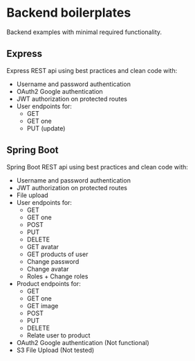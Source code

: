 # Backend boilerplates
Backend examples with minimal required functionality.

## Express
Express REST api using best practices and clean code with:
  - Username and password authentication
  - OAuth2 Google authentication
  - JWT authorization on protected routes
  - User endpoints for:
    - GET
    - GET one
    - PUT (update)

## Spring Boot
Spring Boot REST api using best practices and clean code with:
  - Username and password authentication
  - JWT authorization on protected routes
  - File upload
  - User endpoints for:
    - GET
    - GET one
    - POST
    - PUT
    - DELETE
    - GET avatar
    - GET products of user
    - Change password
    - Change avatar
    - Roles + Change roles
  - Product endpoints for:
    - GET
    - GET one
    - GET image
    - POST
    - PUT
    - DELETE
    - Relate user to product
  - OAuth2 Google authentication (Not functional)
  - S3 File Upload (Not tested)
    
